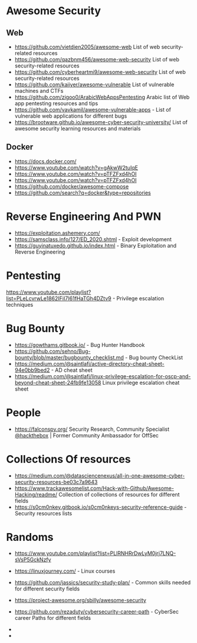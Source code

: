 # Awesome Security

## Web

- https://github.com/vietdien2005/awesome-web List of web security-related resources
- https://github.com/qazbnm456/awesome-web-security List of web security-related resources
- https://github.com/cyberheartmi9/awesome-web-security List of web security-related resources
- https://github.com/kaiiyer/awesome-vulnerable List of vulnerable machines and CTFs
- https://github.com/zigoo0/ArabicWebAppsPentesting Arabic list of Web app pentesting resources  and tips 
- https://github.com/vavkamil/awesome-vulnerable-apps - List of vulnerable web applications for different bugs
- https://brootware.github.io/awesome-cyber-security-university/ List of awesome security learning resources and materials

## Docker

- https://docs.docker.com/
- https://www.youtube.com/watch?v=gAkwW2tuIqE
- https://www.youtube.com/watch?v=pTFZFxd4hOI
- https://www.youtube.com/watch?v=pTFZFxd4hOI
- https://github.com/docker/awesome-compose
- https://github.com/search?q=docker&type=repositories

# Reverse Engineering And PWN

- https://exploitation.ashemery.com/
- https://samsclass.info/127/ED_2020.shtml - Exploit development
- https://guyinatuxedo.github.io/index.html - Binary Exploitation and Reverse Engineering

# Pentesting

https://www.youtube.com/playlist?list=PLeLcvrwLe1862IFiI7I61fHaTGh4DZtv9 - Privilege escalation techniques

# Bug Bounty

- https://gowthams.gitbook.io/ - Bug Hunter Handbook
- https://github.com/sehno/Bug-bounty/blob/master/bugbounty_checklist.md - Bug bounty CheckList
- https://medium.com/@saintlafi/active-directory-cheat-sheet-94e0bb9bed2 - AD cheat sheet
- https://medium.com/@saintlafi/linux-privilege-escalation-for-oscp-and-beyond-cheat-sheet-24fb9fe13058 Linux privilege escalation cheat sheet

# People

- https://falconspy.org/ Security Research, Community Specialist [@hackthebox](https://github.com/hackthebox) | Former Community Ambassador for OffSec

# Collections Of resources

- https://medium.com/@datasciencenexus/all-in-one-awesome-cyber-security-resources-be03c7a9643
- https://www.trackawesomelist.com/Hack-with-Github/Awesome-Hacking/readme/ Collection of collections of resources for different fields
- https://s0cm0nkey.gitbook.io/s0cm0nkeys-security-reference-guide - Security resources lists

# Randoms

- https://www.youtube.com/playlist?list=PLlRNHRrDwLyM0jrj7LNQ-sVsP5GckNzfy

- https://linuxjourney.com/ - Linux courses

- https://github.com/jassics/security-study-plan/ - Common skills needed for different security fields

- https://project-awesome.org/sbilly/awesome-security

- https://github.com/rezaduty/cybersecurity-career-path - CyberSec career Paths for different fields

- 

- 

  